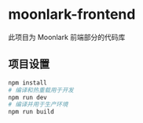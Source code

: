 # moonlark-frontend

此项目为 Moonlark 前端部分的代码库

## 项目设置

```sh
npm install
# 编译和热重载用于开发
npm run dev
# 编译并用于生产环境
npm run build
```
